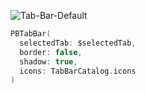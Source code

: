 ![Tab-Bar-Default](https://github.com/powerhome/playbook-swift/assets/112719604/9960e245-a398-4ba3-bb0b-040561536395)

```swift
PBTabBar(
  selectedTab: $selectedTab,
  border: false,
  shadow: true,
  icons: TabBarCatalog.icons
)
```
